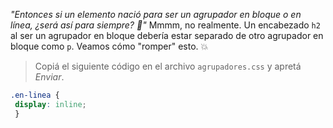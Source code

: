 _"Entonces si un elemento nació para ser un agrupador en bloque o en línea, ¿será así para siempre? :thought_balloon:"_ Mmmm, no realmente. Un encabezado `h2` al ser un agrupador en bloque debería estar separado de otro agrupador en bloque como `p`. Veamos cómo "romper" esto. :boom:

> Copiá el siguiente código en el archivo `agrupadores.css` y apretá _Enviar_.
> 
```css
.en-linea {
 display: inline;
 }
```